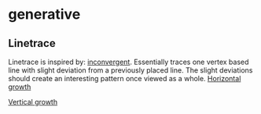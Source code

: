 # generative

## Linetrace
Linetrace is inspired by: [inconvergent](https://inconvergent.net/generative/linetrace/).
Essentially traces one vertex based line with slight deviation from a 
previously placed line. The slight deviations should create an interesting
pattern once viewed as a whole.
[Horizontal growth](https://isaaczurn.github.io/generative/horizontal.html)

[Vertical growth](https://isaaczurn.github.io/generative/vertical.html)


